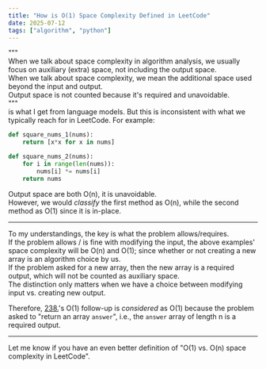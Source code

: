 ```yaml
---
title: "How is O(1) Space Complexity Defined in LeetCode"
date: 2025-07-12
tags: ["algorithm", "python"]
---
```


"""  
When we talk about space complexity in algorithm analysis, we usually focus on auxiliary (extra) space, not including the output space.  
When we talk about space complexity, we mean the additional space used beyond the input and output.  
Output space is not counted because it's required and unavoidable.  
"""  
is what I get from language models. But this is inconsistent with what we typically reach for in LeetCode. For example:  
```python
def square_nums_1(nums):
    return [x*x for x in nums]
```
```python
def square_nums_2(nums):
    for i in range(len(nums)):
        nums[i] *= nums[i]
    return nums
```

Output space are both O(n), it is unavoidable.  
However, we would _classify_ the first method as O(n), while the second method as O(1) since it is in-place.

---

To my understandings, the key is what the problem allows/requires.  
If the problem allows / is fine with modifying the input, the above examples' space complexity will be O(n) and O(1); since whether or not creating a new array is an algorithm choice by us.  
If the problem asked for a new array, then the new array is a required output, which will not be counted as auxiliary space.  
The distinction only matters when we have a choice between modifying input vs. creating new output.

Therefore, [238.](https://leetcode.com/problems/product-of-array-except-self/description/)'s O(1) follow-up is _considered_ as O(1) because the problem asked to "return an array `answer`", i.e., the `answer` array of length n is a required output.

---

Let me know if you have an even better definition of "O(1) vs. O(n) space complexity in LeetCode".